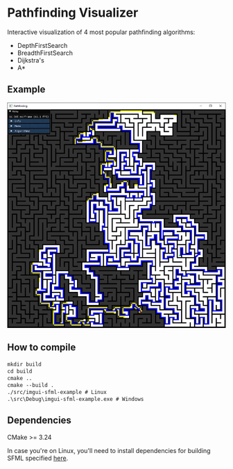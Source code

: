 # Pathfinding Visualizer

Interactive visualization of 4 most popular pathfinding algorithms:

- DepthFirstSearch
- BreadthFirstSearch
- Dijkstra's
- A\*

## Example

<img src="images/pathfinding_example.PNG" alt="Example image" width="600"/>

## How to compile

```
mkdir build
cd build
cmake ..
cmake --build .
./src/imgui-sfml-example # Linux
.\src\Debug\imgui-sfml-example.exe # Windows
```

## Dependencies

CMake >= 3.24

In case you're on Linux, you'll need to install dependencies for building SFML
specified [here](https://www.sfml-dev.org/tutorials/2.5/compile-with-cmake.php#installing-dependencies).
